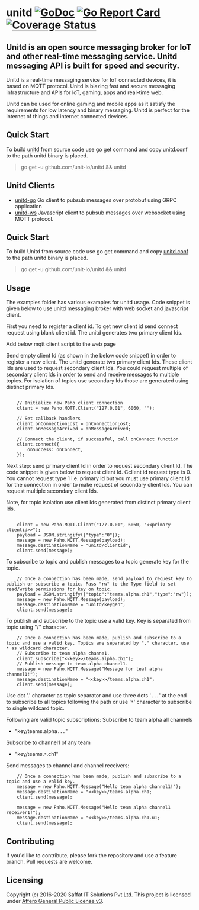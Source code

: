 # unitd [![GoDoc](https://godoc.org/github.com/unit-io/unitd?status.svg)](https://godoc.org/github.com/unit-io/unitd) [![Go Report Card](https://goreportcard.com/badge/github.com/unit-io/unitd)](https://goreportcard.com/report/github.com/unit-io/unitd) [![Coverage Status](https://coveralls.io/repos/github/unit-io/unitd/badge.svg?branch=master)](https://coveralls.io/github/unit-io/unitd?branch=master)

## Unitd is an open source messaging broker for IoT and other real-time messaging service. Unitd messaging API is built for speed and security.

Unitd is a real-time messaging service for IoT connected devices, it is based on MQTT protocol. Unitd is blazing fast and secure messaging infrastructure and APIs for IoT, gaming, apps and real-time web.

Unitd can be used for online gaming and mobile apps as it satisfy the requirements for low latency and binary messaging. Unitd is perfect for the internet of things and internet connected devices.

## Quick Start
To build [unitd](https://github.com/unit-io/unitd) from source code use go get command and copy unitd.conf to the path unitd binary is placed.

> go get -u github.com/unit-io/unitd && unitd

## Unitd Clients
- [unitd-go](https://github.com/unit-io/unitd-go) Go client to pubsub messages over protobuf using GRPC application
- [unitd-ws](https://github.com/unit-io/unitd-ws) Javascript client to pubsub messages over websocket using MQTT protocol. 

## Quick Start
To build Unitd from source code use go get command and copy [unitd.conf](https://github.com/unit-io/unitd/tree/master/unitd.conf) to the path unitd binary is placed.

> go get -u github.com/unit-io/unitd && unitd

## Usage
The examples folder has various examples for unitd usage. Code snippet is given below to use unitd messaging broker with web socket and javascript client.

First you need to register a client id. To get new client id send connect request using blank client id. The unitd generates two primary client Ids.

Add below mqtt client script to the web page

>  <script src="https://cdnjs.cloudflare.com/ajax/libs/paho-mqtt/1.0.1/mqttws31.js" type="text/javascript"></script>
>  <script src="../unitd.js" type="text/javascript"></script>

Send empty client Id (as shown in the below code snippet) in order to register a new client. The unitd generate two primary client Ids. These client Ids are used to request secondary client Ids. You could request multiple of secondary client Ids in order to send and receive messages to multiple topics. For isolation of topics use secondary Ids those are generated using distinct primary Ids. 

> <script type="text/javascript">client = new Paho.MQTT.Client("127.0.01", 6060, "");</script>
```

    // Initialize new Paho client connection
    client = new Paho.MQTT.Client("127.0.01", 6060, "");

    // Set callback handlers
    client.onConnectionLost = onConnectionLost;
    client.onMessageArrived = onMessageArrived;

    // Connect the client, if successful, call onConnect function
    client.connect({
        onSuccess: onConnect,
    });

```

Next step: send primary client Id in order to request secondary client Id. The code snippet is given below to request client Id. Cclient id request type is 0. You cannot request type 1 i.e. primary Id but you must use primary client Id for the connection in order to make request of secondary client Ids. You can request multiple secondary client Ids.

Note, for topic isolation use client Ids generated from distinct primary client Ids.

```

    client = new Paho.MQTT.Client("127.0.01", 6060, "<<primary clientid>>");
    payload = JSON.stringify({"type":"0"});
    message = new Paho.MQTT.Message(payload);
    message.destinationName = "unitd/clientid";
    client.send(message);

```

To subscribe to topic and publish messages to a topic generate key for the topic.

```
    // Once a connection has been made, send payload to request key to publish or subscribe a topic. Pass "rw" to the Type field to set read/write permissions for key on topic.
    payload = JSON.stringify({"topic":"teams.alpha.ch1","type":"rw"});
    message = new Paho.MQTT.Message(payload);
    message.destinationName = "unitd/keygen";
    client.send(message);

```

To publish and subscribe to the topic use a valid key.  Key is separated from topic using "/" character.

```
    // Once a connection has been made, publish and subscribe to a topic and use a valid key. Topics are separated by "." character, use * as wildcard character.
    // Subscribe to team alpha channe1.
    client.subscribe("<<key>>/teams.alpha.ch1");
    // Publish message to team alpha channel1.
    message = new Paho.MQTT.Message("Message for teal alpha channel1!");
    message.destinationName = "<<key>>/teams.alpha.ch1";
    client.send(message);

```

Use dot '.' character as topic separator and use three dots '`...`' at the end to subscribe to all topics following the path or use '`*`' character to subscribe to single wildcard topic.

Following are valid topic subscriptions:
Subscribe to team alpha all channels
- "key/teams.alpha`...`"

Subscribe to channel1 of any team
- "key/teams.`*`.ch1"

Send messages to channel and channel receivers:

```
    // Once a connection has been made, publish and subscribe to a topic and use a valid key.
    message = new Paho.MQTT.Message("Hello team alpha channel1!");
    message.destinationName = "<<key>>/teams.alpha.ch1;
    client.send(message);

    message = new Paho.MQTT.Message("Hello team alpha channel1 receiver1!");
    message.destinationName = "<<key>>/teams.alpha.ch1.u1;
    client.send(message);

```

## Contributing
If you'd like to contribute, please fork the repository and use a feature branch. Pull requests are welcome.

## Licensing
Copyright (c) 2016-2020 Saffat IT Solutions Pvt Ltd. This project is licensed under [Affero General Public License v3](https://github.com/unit-io/unitd/blob/master/LICENSE).
